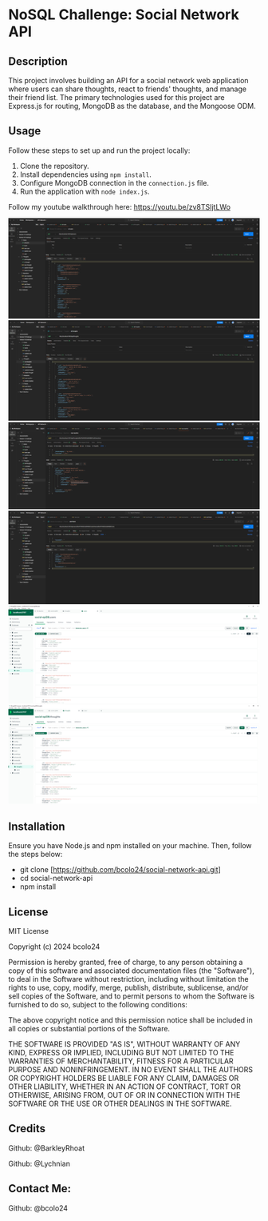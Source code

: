 # NoSQL Challenge: Social Network API

## Description

This project involves building an API for a social network web application where users can share thoughts, react to friends' thoughts, and manage their friend list. The primary technologies used for this project are Express.js for routing, MongoDB as the database, and the Mongoose ODM. 

## Usage

Follow these steps to set up and run the project locally:

1. Clone the repository.
2. Install dependencies using `npm install`.
3. Configure MongoDB connection in the `connection.js` file.
4. Run the application with `node index.js`.

Follow my youtube walkthrough here: https://youtu.be/zv8TSIjtLWo

![Screenshot of users](./assets/Images/userget.PNG)
![Screenshot of thoughts](./assets/Images/thoughts.PNG)
![Screenshot of reactions](./assets/Images/reactions.PNG)
![Screenshot of friends](./assets/Images/friends.PNG)
![Screenshot of users in mongo ](./assets/Images/mongo.PNG)
![Screenshot of thoughts in mongo ](./assets/Images/thoughtsmongo.PNG)

## Installation

Ensure you have Node.js and npm installed on your machine. Then, follow the steps below:

   - git clone [https://github.com/bcolo24/social-network-api.git]
   - cd social-network-api
   - npm install

## License
MIT License

Copyright (c) 2024 bcolo24

Permission is hereby granted, free of charge, to any person obtaining a copy
of this software and associated documentation files (the "Software"), to deal
in the Software without restriction, including without limitation the rights
to use, copy, modify, merge, publish, distribute, sublicense, and/or sell
copies of the Software, and to permit persons to whom the Software is
furnished to do so, subject to the following conditions:

The above copyright notice and this permission notice shall be included in all
copies or substantial portions of the Software.

THE SOFTWARE IS PROVIDED "AS IS", WITHOUT WARRANTY OF ANY KIND, EXPRESS OR
IMPLIED, INCLUDING BUT NOT LIMITED TO THE WARRANTIES OF MERCHANTABILITY,
FITNESS FOR A PARTICULAR PURPOSE AND NONINFRINGEMENT. IN NO EVENT SHALL THE
AUTHORS OR COPYRIGHT HOLDERS BE LIABLE FOR ANY CLAIM, DAMAGES OR OTHER
LIABILITY, WHETHER IN AN ACTION OF CONTRACT, TORT OR OTHERWISE, ARISING FROM,
OUT OF OR IN CONNECTION WITH THE SOFTWARE OR THE USE OR OTHER DEALINGS IN THE
SOFTWARE.

## Credits
Github: @BarkleyRhoat

Github: @Lychnian

## Contact Me:

Github: @bcolo24